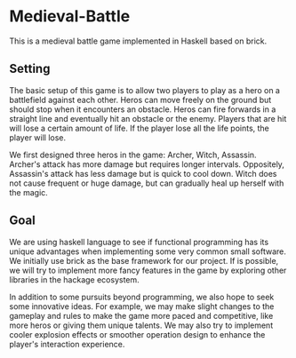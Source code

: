 # Medieval-Battle
 This is a medieval battle game implemented in Haskell based on brick.

## Setting

The basic setup of this game is to allow two players to play as a hero on a battlefield against each other. Heros can move freely on the ground but should stop when it encounters an obstacle. Heros can fire forwards in a straight line and eventually hit an obstacle or the enemy. Players that are hit will lose a certain amount of life. If the player lose all the life points, the player will lose.

We first designed three heros in the game: Archer, Witch, Assassin. Archer's attack has more damage but requires longer intervals. Oppositely, Assassin's attack has less damage but is quick to cool down. Witch does not cause frequent or huge damage, but can gradually heal up herself with the magic.


## Goal
We are using haskell language to see if functional programming has its unique advantages when implementing some very common small software. We initially use brick as the base framework for our project. If is possible, we will try to implement more fancy features in the game by exploring other libraries in the hackage ecosystem.


In addition to some pursuits beyond programming, we also hope to seek some innovative ideas. For example, we may make slight changes to the gameplay and rules to make the game more paced and competitive, like more heros or giving them unique talents. We may also try to implement cooler explosion effects or smoother operation design to enhance the player's interaction experience.
